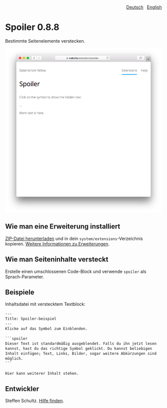 <p align="right"><a href="README-de.md">Deutsch</a> &nbsp; <a href="README.md">English</a></p>

# Spoiler 0.8.8

Bestimmte Seitenelemente verstecken.

<p align="center"><img src="SCREENSHOT.png" alt="Bildschirmfoto"></p>

## Wie man eine Erweiterung installiert

[ZIP-Datei herunterladen](https://github.com/schulle4u/yellow-spoiler/archive/refs/heads/main.zip) und in dein `system/extensions`-Verzeichnis kopieren. [Weitere Informationen zu Erweiterungen](https://github.com/annaesvensson/yellow-update/tree/main/README-de.md).

## Wie man Seiteninhalte versteckt

Erstelle einen umschlossenen Code-Block und verwende `spoiler` als Sprach-Parameter. 

## Beispiele

Inhaltsdatei mit verstecktem Textblock:

````
---
Title: Spoiler-beispiel
---
Klicke auf das Symbol zum Einblenden. 

```spoiler
Dieser Text ist standardmäßig ausgeblendet. Falls du ihn jetzt lesen kannst, hast du das richtige Symbol geklickt. Du kannst beliebigen Inhalt einfügen; Text, Links, Bilder, sogar weitere Abkürzungen sind möglich. 
```

Hier kann weiterer Inhalt stehen. 
````

## Entwickler

Steffen Schultz. [Hilfe finden](https://datenstrom.se/de/yellow/help/).
